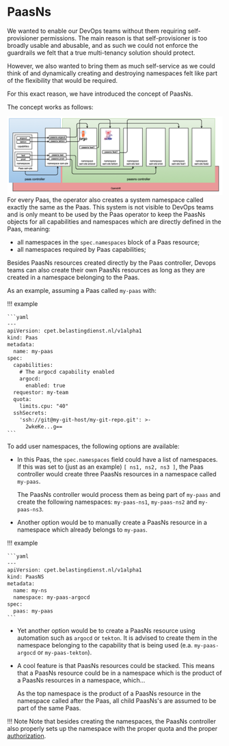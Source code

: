 # PaasNs

We wanted to enable our DevOps teams without them requiring self-provisioner
permissions. The main reason is that self-provisioner is too broadly usable and
abusable, and as such we could not enforce the guardrails we felt that a true
multi-tenancy solution should protect.

However, we also wanted to bring them as much self-service as we could think of
and dynamically creating and destroying namespaces felt like part of the flexibility
that would be required.

For this exact reason, we have introduced the concept of PaasNs.

The concept works as follows:

![paasns architecture](./paasns.png)
For every Paas, the operator also creates a system namespace called exactly the
same as the Paas. This system is not visible to DevOps teams and is only meant to
be used by the Paas operator to keep the PaasNs objects for all capabilities and
namespaces which are directly defined in the Paas, meaning:

- all namespaces in the `spec.namespaces` block of a Paas resource;
- all namespaces required by Paas capabilities;

Besides PaasNs resources created directly by the Paas controller, Devops teams
can also create their own PaasNs resources as long as they are created in a
namespace belonging to the Paas.

As an example, assuming a Paas called `my-paas` with:

!!! example

    ```yaml
    ---
    apiVersion: cpet.belastingdienst.nl/v1alpha1
    kind: Paas
    metadata:
      name: my-paas
    spec:
      capabilities:
        # The argocd capability enabled
        argocd:
          enabled: true
      requestor: my-team
      quota:
        limits.cpu: "40"
      sshSecrets:
        'ssh://git@my-git-host/my-git-repo.git': >-
          2wkeKe...g==
    ```

To add user namespaces, the following options are available:

- In this Paas, the `spec.namespaces` field could have a list of namespaces.
  If this was set to (just as an example) `[ ns1, ns2, ns3 ]`, the Paas
  controller would create three PaasNs resources in a namespace called `my-paas`.

  The PaasNs controller would process them as being part of `my-paas` and create
  the following namespaces: `my-paas-ns1`, `my-paas-ns2` and `my-paas-ns3`.

- Another option would be to manually create a PaasNs resource in a namespace
  which already belongs to `my-paas`.

!!! example

    ```yaml
    ---
    apiVersion: cpet.belastingdienst.nl/v1alpha1
    kind: PaasNS
    metadata:
      name: my-ns
      namespace: my-paas-argocd
    spec:
      paas: my-paas
    ```

- Yet another option would be to create a PaasNs resource using automation such as
  `argocd` or `tekton`.
  It is advised to create them in the namespace belonging to the capability that
  is being used (e.a. `my-paas-argocd` or `my-paas-tekton`).

- A cool feature is that PaasNs resources could be stacked. This means that a
  PaasNs resource could be in a namespace which is the product of a PaasNs
  resources in a namespace, which...

  As the top namespace is the product of a PaasNs resource in the namespace
  called after the Paas, all child PaasNs's are assumed to be part of the same Paas.

!!! Note
Note that besides creating the namespaces, the PaasNs controller also properly
sets up the namespace with the proper quota and the proper [authorization](authorization.yaml).
